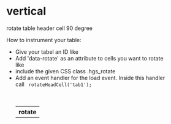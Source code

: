vertical
========

rotate table header cell 90 degree 

How to instrument your table:
<ul>
<li>Give your tabel an ID like <table id=tab1>
<li>Add 'data-rotate' as an attribute to cells you want to rotate<br>
like <th data-rotate>rotate </th>
<li>include the given CSS class .hgs_rotate
<li> Add an event handler for the load event. Inside this handler<br>
call  <code> rotateHeadCell('tab1');  <code>
</ul>